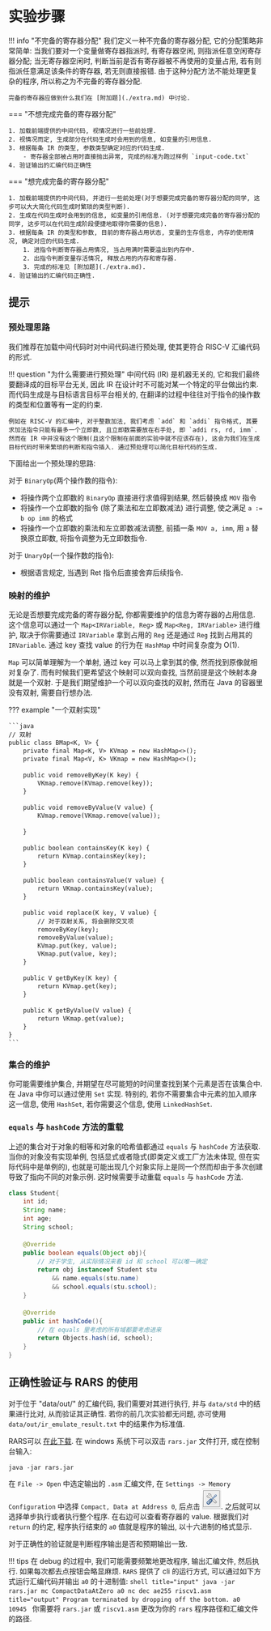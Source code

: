 # 实验步骤

!!! info "不完备的寄存器分配"
    我们定义一种不完备的寄存器分配, 它的分配策略非常简单: 当我们要对一个变量做寄存器指派时, 有寄存器空闲, 则指派任意空闲寄存器分配; 当无寄存器空闲时, 判断当前是否有寄存器被不再使用的变量占用, 若有则指派任意满足该条件的寄存器, 若无则直接报错. 由于这种分配方法不能处理更复杂的程序, 所以称之为不完备的寄存器分配. 

    完备的寄存器应做到什么我们在 [附加题](./extra.md) 中讨论. 

=== "不想完成完备的寄存器分配"

    1. 加载前端提供的中间代码, 视情况进行一些前处理. 
    2. 视情况而定, 生成部分在代码生成时会用到的信息, 如变量的引用信息. 
    3. 根据每条 IR 的类型, 参数类型确定对应的代码生成. 
        - 寄存器全部被占用时直接抛出异常, 完成的标准为跑过样例 `input-code.txt`
    4. 验证输出的汇编代码正确性

=== "想完成完备的寄存器分配"

    1. 加载前端提供的中间代码, 并进行一些前处理(对于想要完成完备的寄存器分配的同学, 这步可以大大简化代码生成时繁琐的类型判断). 
    2. 生成在代码生成时会用到的信息, 如变量的引用信息. (对于想要完成完备的寄存器分配的同学, 这步可以在代码生成阶段便捷地取得你需要的信息).
    3. 根据每条 IR 的类型和参数, 目前的寄存器占用状态, 变量的生存信息, 内存的使用情况, 确定对应的代码生成. 
        1. 进指令判断寄存器占用情况, 当占用满时需要溢出到内存中. 
        2. 出指令判断变量存活情况, 释放占用的内存和寄存器. 
        3. 完成的标准见 [附加题](./extra.md).
    4. 验证输出的汇编代码正确性. 

## 提示

### 预处理思路

我们推荐在加载中间代码时对中间代码进行预处理, 使其更符合 RISC-V 汇编代码的形式. 

!!! question "为什么需要进行预处理"
    中间代码 (IR) 是机器无关的, 它和我们最终要翻译成的目标平台无关, 因此 IR 在设计时不可能对某一个特定的平台做出约束. 而代码生成是与目标语言目标平台相关的, 在翻译的过程中往往对于指令的操作数的类型和位置等有一定的约束. 
    
    例如在 RISC-V 的汇编中, 对于整数加法, 我们考虑 `add` 和 `addi` 指令格式, 其要求加法指令只能有最多一个立即数, 且立即数需要放在右手处, 即 `addi rs, rd, imm`. 然而在 IR 中并没有这个限制(且这个限制在前面的实验中就不应该存在), 这会为我们在生成目标代码时带来繁琐的判断和指令插入. 通过预处理可以简化目标代码的生成. 

下面给出一个预处理的思路:

对于 `BinaryOp`(两个操作数的指令):

- 将操作两个立即数的 `BinaryOp` 直接进行求值得到结果, 然后替换成 `MOV` 指令
- 将操作一个立即数的指令 (除了乘法和左立即数减法) 进行调整, 使之满足 `a := b op imm` 的格式
- 将操作一个立即数的乘法和左立即数减法调整, 前插一条 `MOV a, imm`, 用 `a` 替换原立即数, 将指令调整为无立即数指令.

对于 `UnaryOp`(一个操作数的指令):

- 根据语言规定, 当遇到 Ret 指令后直接舍弃后续指令.


### 映射的维护

无论是否想要完成完备的寄存器分配, 你都需要维护的信息为寄存器的占用信息. 这个信息可以通过一个 `Map<IRVariable, Reg>` 或 `Map<Reg, IRVariable>` 进行维护, 取决于你需要通过 `IRVariable` 拿到占用的 `Reg` 还是通过 `Reg` 找到占用其的 `IRVariable`. 通过 key 查找 value 的行为在 `HashMap` 中时间复杂度为 O(1). 

`Map` 可以简单理解为一个单射, 通过 key 可以马上拿到其的像, 然而找到原像就相对复杂了. 而有时候我们更希望这个映射可以双向查找, 当然前提是这个映射本身就是一个双射. 于是我们期望维护一个可以双向查找的双射, 然而在 Java 的容器里没有双射, 需要自行想办法. 

??? example "一个双射实现"

    ```java
    // 双射
    public class BMap<K, V> {
        private final Map<K, V> KVmap = new HashMap<>();
        private final Map<V, K> VKmap = new HashMap<>();

        public void removeByKey(K key) {
            VKmap.remove(KVmap.remove(key));
        }

        public void removeByValue(V value) {
            KVmap.remove(VKmap.remove(value));
            
        }

        public boolean containsKey(K key) {
            return KVmap.containsKey(key);
        }

        public boolean containsValue(V value) {
            return VKmap.containsKey(value);
        }

        public void replace(K key, V value) {
            // 对于双射关系, 将会删除交叉项
            removeByKey(key);
            removeByValue(value);
            KVmap.put(key, value);
            VKmap.put(value, key);
        }

        public V getByKey(K key) {
            return KVmap.get(key);
        }

        public K getByValue(V value) {
            return VKmap.get(value);
        }
    }
    ```

### 集合的维护

你可能需要维护集合, 并期望在尽可能短的时间里查找到某个元素是否在该集合中. 在 Java 中你可以通过使用 `Set` 实现. 特别的, 若你不需要集合中元素的加入顺序这一信息, 使用 `HashSet`, 若你需要这个信息, 使用 `LinkedHashSet`. 

### `equals` 与 `hashCode` 方法的重载

上述的集合对于对象的相等和对象的哈希值都通过 `equals` 与 `hashCode` 方法获取. 当你的对象没有实现单例, 包括显式或者隐式(即类定义或工厂方法未体现, 但在实际代码中是单例的), 也就是可能出现几个对象实际上是同一个然而却由于多次创建导致了指向不同的对象示例. 这时候需要手动重载 `equals` 与 `hashCode` 方法. 

```java
class Student{
    int id;
    String name;
    int age;
    String school;

    @Override
    public boolean equals(Object obj){
        // 对于学生, 从实际情况来看 id 和 school 可以唯一确定
        return obj instanceof Student stu
            && name.equals(stu.name)
            && school.equals(stu.school);
    }

    @Override
    public int hashCode(){
        // 在 equals 里考虑的所有域都要考虑进来
        return Objects.hash(id, school);
    }
}

```

## 正确性验证与 RARS 的使用

对于位于 "data/out/" 的汇编代码, 我们需要对其进行执行, 并与 `data/std` 中的结果进行比对, 从而验证其正确性. 若你的前几次实验都无问题, 亦可使用 `data/out/ir_emulate_result.txt` 中的结果作为标准值. 

RARS可以 [在此下载](https://gitee.com/hitsz-cslab/Compiler/releases/latest). 在 windows 系统下可以双击 `rars.jar` 文件打开, 或在控制台输入:

```shell
java -jar rars.jar
```

在 `File -> Open` 中选定输出的 `.asm` 汇编文件, 在 `Settings -> Memory Configuration` 中选择 `Compact, Data at Address 0`, 后点击 ![assemble.png](./assets/assemble.png). 之后就可以选择单步执行或者执行整个程序. 在右边可以查看寄存器的 value. 根据我们对 `return` 的约定, 程序执行结束的 `a0` 值就是程序的输出, 以十六进制的格式显示. 

对于正确性的验证就是判断程序输出是否和预期输出一致. 

!!! tips
    在 debug 的过程中, 我们可能需要频繁地更改程序, 输出汇编文件, 然后执行. 如果每次都去点按钮会略显麻烦. `RARS` 提供了 cli 的运行方式, 可以通过如下方式运行汇编代码并输出 `a0` 的十进制值:
    ```shell title="input"
    java -jar rars.jar mc CompactDataAtZero a0 nc dec ae255 riscv1.asm
    ```
    ```title="output"
    Program terminated by dropping off the bottom.
    a0	10945
    ```
    你需要将 `rars.jar` 或 `riscv1.asm` 更改为你的 `rars` 程序路径和汇编文件的路径. 